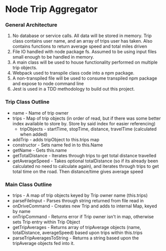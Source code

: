 # Node Trip Aggregator

### General Architecture
1. No database or service calls. All data will be stored in memory. Trip class contains user name, and an array of trips user has taken. Also contains functions to return average speed and total miles driven
2. File IO handled with node package fs. Assumed to be using input files small enough to be handled in memory.
3. A main class will be used to house functionality performed on multiple trip objects.
4. Webpack used to transpile class code into a npm package. 
5. A non-transpiled file will be used to consume transpiled npm package and expose to node command line
6. Jest is used in a TDD methodology to build out this project.

### Trip Class Outline
* name - Name of trip owner
* trips - Map of trip objects (in order of read, but if there was some better index available to store by. Store by said index for easier referencing)
  * tripObjects - startTime, stopTime, distance, travelTime (calculated when added)
* addTrip - adds tripObject to this.trips map
* constructor - Sets name fed in to this.Name
* getName - Gets this.name
* getTotalDistance - Iterates through trips to get total distance travelled
* getAverageSpeed - Takes optional totalDistance (so if its already been calculated no need to calculate again), and iterates through trips to get total time on the road. Then distance/time gives average speed

### Main Class Outline
* trips - A map of trip objects keyed by Trip owner name (this.trips)
* parseFileInput - Parses through string returned from file read in
* onDriveCommand - Creates new Trip and adds to internal Map, keyed by name
* onTripCommand - Returns error if Trip owner isn't in map, otherwise sets Trip entry within Trip Object
* getTripAverages - Returns array of tripAverage objects (name, totalDistance, averageSpeed) based upon trips within this.trips
* parseTripAveragesToString - Returns a string based upon the tripAverage objects fed into it. 
